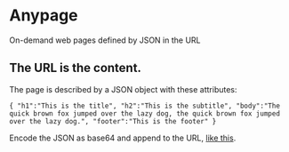# Anypage
On-demand web pages defined by JSON in the URL

## The URL is the content.

The page is described by a JSON object with these attributes:

```{ "h1":"This is the title", "h2":"This is the subtitle", "body":"The quick brown fox jumped over the lazy dog, the quick brown fox jumped over the lazy dog.", "footer":"This is the footer" }```

Encode the JSON as base64 and append to the URL, [like this](https://wgx.github.io/anypage/?eyJoMSI6IlRoaXMgaXMgdGhlIHRpdGxlIiwiaDIiOiJUaGlzIGlzIHRoZSBzdWJ0aXRsZSIsImJvZHkiOiJUaGUgcXVpY2sgYnJvd24gZm94IGp1bXBlZCBvdmVyIHRoZSBsYXp5IGRvZywgdGhlIHF1aWNrIGJyb3duIGZveCBqdW1wZWQgb3ZlciB0aGUgbGF6eSBkb2cuIiwiZm9vdGVyIjoiVGhpcyBpcyB0aGUgZm9vdGVyIn0=).
